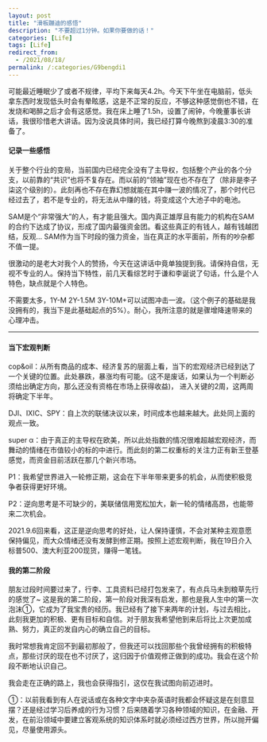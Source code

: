 ```yaml
---
layout: post
title: "滑板蹦迪的感悟"
description: "不要超过1分钟。如果你要做的话！"
categories: [Life]
tags: [Life]
redirect_from:
  - /2021/08/18/
permalink: /:categories/G9bengdi1
---
```


可能最近睡眠少了或者不规律，平均下来每天4.2h。今天下午坐在电脑前，低头拿东西时发现低头时会有晕眩感，这是不正常的反应，不够这种感觉倒也不错，在发烧和喝醉之后才会有这感觉。我在床上睡了1.5h，设置了闹钟，今晚董事长讲话，我很珍惜老大讲话。因为没说具体时间，我已经打算今晚熬到凌晨3:30的准备了。


#### 记录一些感悟

 关于整个行业的变局，当前国内已经完全没有了主导权，包括整个产业的各个分支，以前靠的“共识”也将不复存在。而以前的“领袖”现在也不存在了（除非是李子柒这个级别的）。此刻再也不存在靠幻想就能在其中赚一波的情况了，那个时代已经过去了，若不是专业的，将无法从中赚的钱，将变成这个大池子中的电池。

 SAM是个“非常强大”的人，有才能且强大。国内真正雄厚且有能力的机构在SAM的合约下达成了协议，形成了国内最强资金团。看这些真正的有钱人，越有钱越团结，反观...
 SAM作为当下时段的强力资金，当在真正的水平面前，所有的吵杂都不值一提。

 很激动的是老大对我个人的赞扬，今天在这讲话中竟单独提到我。请保持自信，无视不专业的人。保持当下特性，前几天看综艺时于谦和李诞说了句话，什么是个人特色，缺点就是个人特色。

 不需要太多，1Y-M 2Y-1.5M 3Y-10M+可以试图冲击一波。（这个例子的基础是我没拥有的，我当下是此基础起点的5%）。耐心，我所注意的就是骤增降速带来的心理冲击。

****

#### 当下宏观判断 

cop&oil：从所有商品的成本、经济复苏的层面上看，当下的宏观经济已经到达了一个关键的位置。此处暴跌，暴涨均有可能。(这不是废话，如果认为一个判断必须给出确定方向，那么还没有资格在市场上获得收益)， 进入关键的2周，这两周将确定下半年。

DJI、IXIC、SPY：自上次的联储决议以来，时间成本也越来越大。此处同上面的观点一致。

super α：由于真正的主导权在欧美，所以此处指数的情况很难超越宏观经济，而舞动的情绪在市值较小的标的中进行。而此刻的第二权重标的关注力正有新王登基感觉，而资金目前活跃在那几个新兴市场。

P1：我希望世界进入一轮修正期，这会在下半年带来更多的机会，从而使积极竞争者获得更好环境。 

P2：逆向思考是不可缺少的，美联储信用宽松加大，新一轮的情绪高昂，也能带来二次机会。

 2021.9.6回来看，这正是逆向思考的好处，让人保持谨慎，不会对某种主观意愿保持偏见，而大众情绪还没有发酵到修正期。按照上述宏观判断，我在19日介入标普500、澳大利亚200现货，赚得一笔钱。

#### 我的第二阶段

朋友过段时间要过来了，行李、工具资料已经打包发来了，有点兵马未到粮草先行的感觉了~ 这是我的第二阶段，第一阶段对我深有启发，那也是我人生中的第一次泡沫①，它成为了我宝贵的经历。我已经有了接下来两年的计划，与过去相比，此刻我更加的积极、更有目标和自信。对于朋友我希望他到来后将比上次更加成熟、努力，真正的发自内心的确立自己的目标。

我时常想我肯定回不到最初那般了，但我还可以找回那些个我曾经拥有的积极特点，那些讨厌的现在也不讨厌了，这归因于价值观修正做到的成功。我会在这个阶段不断地认识自己。

我会走在正确的路上，我也会获得指引，这仅在我试图向前迈进时。

①：以前我看到有人在说话或在各种文字中夹杂英语时我都会怀疑这是在刻意显摆？还是经过学习后养成的行为习惯？后来随着学习各种领域的知识，在金融、开发，在前沿领域中要建立客观系统的知识体系时就必须经过西方世界，所以抛开偏见，尽量使用源头。